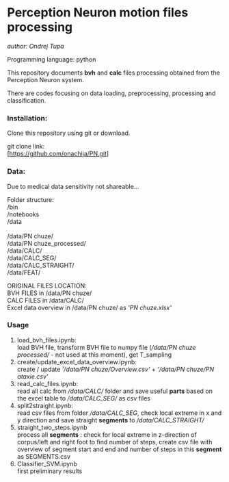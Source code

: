 # Perception Neuron motion files processing

*author: Ondrej Tupa*

Programming language: python

This repository documents **bvh** and **calc** files processing obtained from the Perception Neuron system.
 
There are codes focusing on data loading, preprocessing, processing and classification.

### Installation:

Clone this repository using git or download. <br/>

git clone link:<br/>
[https://github.com/onachija/PN.git]


### Data:

Due to medical data sensitivity not shareable...<br/>

Folder structure:<br/>
/bin<br/>
/notebooks<br/>
/data<br/>
<br/>
/data/PN chuze/<br/>
/data/PN chuze_processed/<br/>
/data/CALC/<br/>
/data/CALC_SEG/<br/>
/data/CALC_STRAIGHT/<br/>
/data/FEAT/<br/>

ORIGINAL FILES LOCATION:<br/>
BVH FILES in /data/PN chuze/<br/>
CALC FILES in /data/CALC/<br/>
Excel data overview in /data/PN chuze/ as _'PN chuze.xlsx'_



### Usage

1) load_bvh_files.ipynb:<br/>
load BVH file, transform BVH file to numpy file (_/data/PN chuze processed/_ - not used at this moment), get T_sampling
2) create/update_excel_data_overview.ipynb:<br/>
create / update _'/data/PN chuze/Overview.csv'_ + _'/data/PN chuze/PN ataxie.csv'_
3) read_calc_files.ipynb:<br/>
read all calc from _/data/CALC/_ folder and save useful **parts** based on the excel table to _/data/CALC_SEG/_ as csv files 
4) split2straight.ipynb:<br/>
read csv files from folder _/data/CALC_SEG_, check local extreme in x and y direction and save straight **segments** to _/data/CALC_STRAIGHT/_
5) straight_two_steps.ipynb<br/>
process all **segments** : check for local extreme in z-direction of corpus/left and right foot to find number of steps, 
create csv file with overview of segment start and end and number of steps in this **segment** as SEGMENTS.csv
6) Classifier_SVM.ipynb<br/>
first preliminary results
